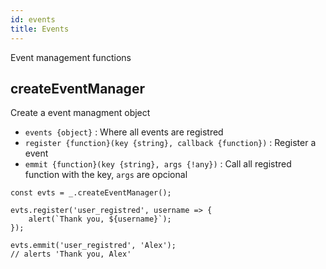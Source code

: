 ```yaml
---
id: events
title: Events
---
```

Event management functions
## createEventManager

Create a event managment object

 - `events {object}` : Where all events are registred
 - `register {function}(key {string}, callback {function})` : Register a event
 - `emmit {function}(key {string}, args {!any})` : Call all registred function with the key, `args` are opcional

```
const evts = _.createEventManager();

evts.register('user_registred', username => {
    alert(`Thank you, ${username}`);
});

evts.emmit('user_registred', 'Alex');
// alerts 'Thank you, Alex'

```

